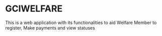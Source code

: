 # GCIWELFARE
This is a web application with its functionalities to aid Welfare Member to register, Make payments and view statuses
